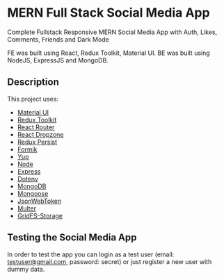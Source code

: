 # MERN Full Stack Social Media App

Complete Fullstack Responsive MERN Social Media App with Auth, Likes, Comments, Friends and Dark Mode

FE was built using React, Redux Toolkit, Material UI. BE was built using NodeJS, ExpressJS and MongoDB.

## Description

This project uses:

- [Material UI](https://mui.com/material-ui/getting-started/installation/)
- [Redux Toolkit](https://redux-toolkit.js.org/introduction/getting-started)
- [React Router](https://reactrouter.com/en/v6.3.0/getting-started/installation)
- [React Dropzone](https://github.com/react-dropzone/react-dropzone)
- [Redux Persist](https://github.com/rt2zz/redux-persist)
- [Formik](https://formik.org/docs/overview)
- [Yup](https://github.com/jquense/yup)
- [Node](https://nodejs.org/en/download)
- [Express](https://expressjs.com/)
- [Dotenv](https://github.com/motdotla/dotenv)
- [MongoDB](https://www.mongodb.com/)
- [Mongoose](https://github.com/Automattic/mongoose)
- [JsonWebToken](https://github.com/auth0/node-jsonwebtoken)
- [Multer](https://github.com/expressjs/multer)
- [GridFS-Storage](https://github.com/devconcept/multer-gridfs-storage)

## Testing the Social Media App

In order to test the app you can login as a test user (email: testuser@gmail.com, password: secret) or just register a new user with dummy data.
